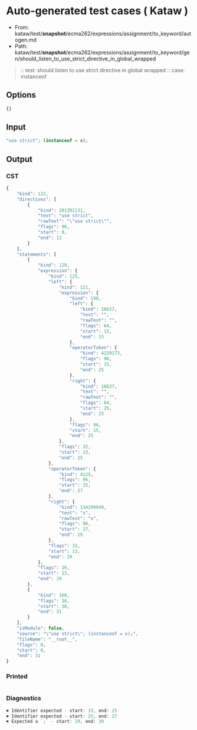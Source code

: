 # Auto-generated test cases ( Kataw )
- From: kataw/test/__snapshot__/ecma262/expressions/assignment/to_keyword/autogen.md
- Path: kataw/test/__snapshot__/ecma262/expressions/assignment/to_keyword/gen/should_listen_to_use_strict_directive_in_global_wrapped
> :: test: should listen to use strict directive in global wrapped
> :: case: instanceof
## Options

`````js
{}
`````
## Input

`````js
"use strict"; (instanceof = x);
`````
## Output

### CST

```javascript
{
    "kind": 122,
    "directives": [
        {
            "kind": 201392131,
            "text": "use strict",
            "rawText": "\"use strict\"",
            "flags": 96,
            "start": 0,
            "end": 12
        }
    ],
    "statements": [
        {
            "kind": 120,
            "expression": {
                "kind": 125,
                "left": {
                    "kind": 121,
                    "expression": {
                        "kind": 198,
                        "left": {
                            "kind": 16637,
                            "text": "",
                            "rawText": "",
                            "flags": 64,
                            "start": 15,
                            "end": 15
                        },
                        "operatorToken": {
                            "kind": 4229173,
                            "flags": 96,
                            "start": 15,
                            "end": 25
                        },
                        "right": {
                            "kind": 16637,
                            "text": "",
                            "rawText": "",
                            "flags": 64,
                            "start": 25,
                            "end": 25
                        },
                        "flags": 96,
                        "start": 15,
                        "end": 25
                    },
                    "flags": 32,
                    "start": 13,
                    "end": 25
                },
                "operatorToken": {
                    "kind": 4125,
                    "flags": 96,
                    "start": 25,
                    "end": 27
                },
                "right": {
                    "kind": 134299649,
                    "text": "x",
                    "rawText": "x",
                    "flags": 96,
                    "start": 27,
                    "end": 29
                },
                "flags": 32,
                "start": 13,
                "end": 29
            },
            "flags": 16,
            "start": 13,
            "end": 29
        },
        {
            "kind": 168,
            "flags": 16,
            "start": 30,
            "end": 31
        }
    ],
    "isModule": false,
    "source": "\"use strict\"; (instanceof = x);",
    "fileName": "__root__",
    "flags": 0,
    "start": 0,
    "end": 31
}
```

### Printed

```javascript

```

### Diagnostics

```javascript
✖ Identifier expected - start: 15, end: 25
✖ Identifier expected - start: 25, end: 27
✖ Expected a `;` - start: 29, end: 30

```

